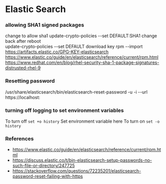 # Elastic Search

### allowing SHA1 signed packages
change to allow sha1
  update-crypto-policies --set DEFAULT:SHA1
change back after reboot  
  update-crypto-policies --set DEFAULT
download key
  rpm --import https://artifacts.elastic.co/GPG-KEY-elasticsearch
https://www.elastic.co/guide/en/elasticsearch/reference/current/rpm.html
https://www.redhat.com/en/blog/rhel-security-sha-1-package-signatures-distrusted-rhel-9

### Resetting password
/usr/share/elasticsearch/bin/elasticsearch-reset-password -u <user> -i --url https://localhost:<port>

### turning off logging to set environment variables
To turn off
` set +o history `
Set environment variable here
To turn on
` set -o history `

### References
- https://www.elastic.co/guide/en/elasticsearch/reference/current/rpm.html
- https://discuss.elastic.co/t/bin-elasticsearch-setup-passwords-no-such-file-or-directory/247725
- https://stackoverflow.com/questions/72235201/elasticsearch-password-reset-failing-with-https
